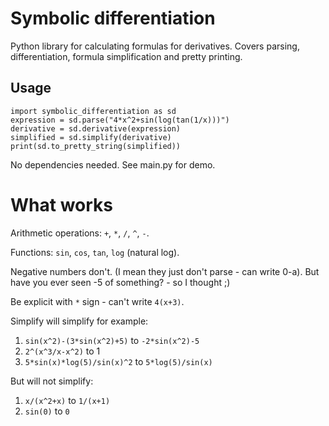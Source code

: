 # Symbolic differentiation
Python library for calculating formulas for derivatives. Covers parsing, differentiation, formula simplification and pretty printing.
## Usage
```
import symbolic_differentiation as sd
expression = sd.parse("4*x^2+sin(log(tan(1/x)))")
derivative = sd.derivative(expression)
simplified = sd.simplify(derivative)
print(sd.to_pretty_string(simplified))
```

No dependencies needed. See main.py for demo.
# What works
Arithmetic operations: ``+``, ``*``, ``/``, ``^``, ``-``.

Functions: ``sin``, ``cos``, ``tan``, ``log`` (natural log).

Negative numbers don't. (I mean they just don't parse - can write 0-a). But have you ever seen -5 of something? - so I thought ;)

Be explicit with ``*`` sign - can't write ``4(x+3)``.

Simplify will simplify for example: 
1. ``sin(x^2)-(3*sin(x^2)+5)`` to ``-2*sin(x^2)-5``
2. ``2^(x^3/x-x^2)`` to 1
3. ``5*sin(x)*log(5)/sin(x)^2`` to ``5*log(5)/sin(x)``

But will not simplify:
1. ``x/(x^2+x)`` to ``1/(x+1)``
2. ``sin(0)`` to ``0``
